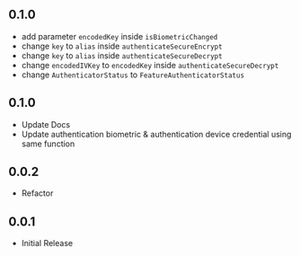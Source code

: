 ## 0.1.0

* add parameter `encodedKey` inside `isBiometricChanged`
* change `key` to `alias` inside `authenticateSecureEncrypt`
* change `key` to `alias` inside `authenticateSecureDecrypt`
* change `encodedIVKey` to `encodedKey` inside `authenticateSecureDecrypt`
* change `AuthenticatorStatus` to `FeatureAuthenticatorStatus`

## 0.1.0

* Update Docs
* Update authentication biometric & authentication device credential using same function

## 0.0.2

* Refactor

## 0.0.1

* Initial Release
